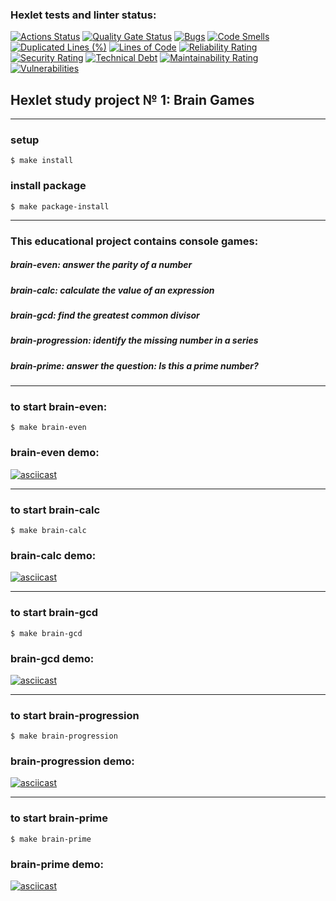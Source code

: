 ### Hexlet tests and linter status:
[![Actions Status](https://github.com/pwr44/devops-engineer-from-scratch-project-49/actions/workflows/hexlet-check.yml/badge.svg)](https://github.com/pwr44/devops-engineer-from-scratch-project-49/actions)  [![Quality Gate Status](https://sonarcloud.io/api/project_badges/measure?project=pwr44_devops-engineer-from-scratch-project-49&metric=alert_status)](https://sonarcloud.io/summary/new_code?id=pwr44_devops-engineer-from-scratch-project-49)
[![Bugs](https://sonarcloud.io/api/project_badges/measure?project=pwr44_devops-engineer-from-scratch-project-49&metric=bugs)](https://sonarcloud.io/summary/new_code?id=pwr44_devops-engineer-from-scratch-project-49)
[![Code Smells](https://sonarcloud.io/api/project_badges/measure?project=pwr44_devops-engineer-from-scratch-project-49&metric=code_smells)](https://sonarcloud.io/summary/new_code?id=pwr44_devops-engineer-from-scratch-project-49)
[![Duplicated Lines (%)](https://sonarcloud.io/api/project_badges/measure?project=pwr44_devops-engineer-from-scratch-project-49&metric=duplicated_lines_density)](https://sonarcloud.io/summary/new_code?id=pwr44_devops-engineer-from-scratch-project-49)
[![Lines of Code](https://sonarcloud.io/api/project_badges/measure?project=pwr44_devops-engineer-from-scratch-project-49&metric=ncloc)](https://sonarcloud.io/summary/new_code?id=pwr44_devops-engineer-from-scratch-project-49)
[![Reliability Rating](https://sonarcloud.io/api/project_badges/measure?project=pwr44_devops-engineer-from-scratch-project-49&metric=reliability_rating)](https://sonarcloud.io/summary/new_code?id=pwr44_devops-engineer-from-scratch-project-49)
[![Security Rating](https://sonarcloud.io/api/project_badges/measure?project=pwr44_devops-engineer-from-scratch-project-49&metric=security_rating)](https://sonarcloud.io/summary/new_code?id=pwr44_devops-engineer-from-scratch-project-49)
[![Technical Debt](https://sonarcloud.io/api/project_badges/measure?project=pwr44_devops-engineer-from-scratch-project-49&metric=sqale_index)](https://sonarcloud.io/summary/new_code?id=pwr44_devops-engineer-from-scratch-project-49)
[![Maintainability Rating](https://sonarcloud.io/api/project_badges/measure?project=pwr44_devops-engineer-from-scratch-project-49&metric=sqale_rating)](https://sonarcloud.io/summary/new_code?id=pwr44_devops-engineer-from-scratch-project-49)
[![Vulnerabilities](https://sonarcloud.io/api/project_badges/measure?project=pwr44_devops-engineer-from-scratch-project-49&metric=vulnerabilities)](https://sonarcloud.io/summary/new_code?id=pwr44_devops-engineer-from-scratch-project-49)

## Hexlet study project № 1: Brain Games

___

### setup

```
$ make install
```

### install package

```
$ make package-install
```

___

### This educational project contains console games:

##### brain-even: answer the parity of a number
##### brain-calc: calculate the value of an expression
##### brain-gcd: find the greatest common divisor
##### brain-progression: identify the missing number in a series
##### brain-prime: answer the question: Is this a prime number?
____

### to start brain-even:
```
$ make brain-even
```

### brain-even demo:

[![asciicast](https://asciinema.org/a/746759.svg)](https://asciinema.org/a/746759)
___

### to start brain-calc
```
$ make brain-calc
```
### brain-calc demo:

[![asciicast](https://asciinema.org/a/xBVfA6WioDJ7SYInLt7sZVp6X.svg)](https://asciinema.org/a/xBVfA6WioDJ7SYInLt7sZVp6X)
___

### to start brain-gcd

```
$ make brain-gcd
```

### brain-gcd demo:

[![asciicast](https://asciinema.org/a/LKymopkNQHeyv55y6M94obHR3.svg)](https://asciinema.org/a/LKymopkNQHeyv55y6M94obHR3)

___

### to start brain-progression

```
$ make brain-progression
```

### brain-progression demo:

[![asciicast](https://asciinema.org/a/C6YfeEUsekaaOdIIdAwfl0vZi.svg)](https://asciinema.org/a/C6YfeEUsekaaOdIIdAwfl0vZi)

___

### to start brain-prime

```
$ make brain-prime
```

### brain-prime demo:

[![asciicast](https://asciinema.org/a/5IFJqgQEw9TpbY3lFXAPhE8Go.svg)](https://asciinema.org/a/5IFJqgQEw9TpbY3lFXAPhE8Go)
